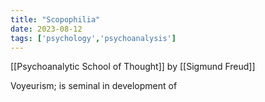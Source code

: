 ```yaml
---
title: "Scopophilia"
date: 2023-08-12
tags: ['psychology','psychoanalysis']
---
```


[[Psychoanalytic School of Thought]]
by [[Sigmund Freud]]

Voyeurism; 
is seminal in development of 